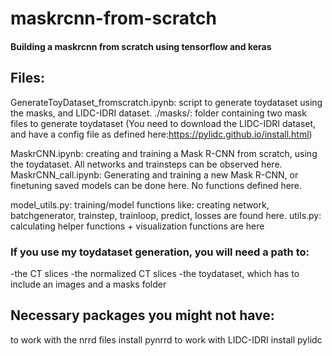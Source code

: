 # maskrcnn-from-scratch
#### Building a maskrcnn from scratch using tensorflow and keras

## Files:
GenerateToyDataset_fromscratch.ipynb: script to generate toydataset using the masks, and LIDC-IDRI dataset. 
./masks/: folder containing two mask files to generate toydataset
(You need to download the LIDC-IDRI dataset, and have a config file as defined here:https://pylidc.github.io/install.html)

MaskrCNN.ipynb: creating and training a Mask R-CNN from scratch, using the toydataset. All networks and trainsteps can be observed here.
MaskrCNN_call.ipynb: Generating and training a new Mask R-CNN, or finetuning saved models can be done here. No functions defined here.

model_utils.py: training/model functions like: creating network, batchgenerator, trainstep, trainloop, predict, losses are found here. 
utils.py:   calculating helper functions + visualization functions are here


### If you use my toydataset generation, you will need a path to:
  -the CT slices
  -the normalized CT slices
  -the toydataset, which has to include an images and a masks folder

## Necessary packages you might not have: 
to work with the nrrd files install pynrrd
to work with LIDC-IDRI install pylidc
